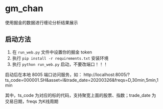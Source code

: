 # gm_chan
使用掘金的数据进行缠论分析结果展示

## 启动方法

1. 在 `run_web.py` 文件中设置你的掘金 token
2. 执行 `pip install -r requirements.txt` 安装环境
3. 执行 `python run_web.py` 启动，不要改端口！！！

启动后在本地 8005 端口访问服务，如：
http://localhost:8005/?ts_code=000001.SH&asset=I&trade_date=20200326&freqs=D,30min,5min,1min

其中，ts_code 为对应的标的代码，支持聚宽上面的股票、指数；trade_date 为交易日期，freqs 为K线周期


